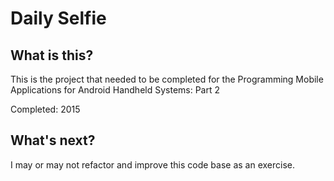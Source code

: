 # Daily Selfie

## What is this?
This is the project that needed to be completed for the Programming Mobile Applications for Android Handheld Systems: Part 2

Completed: 2015

## What's next?
I may or may not refactor and improve this code base as an exercise.
